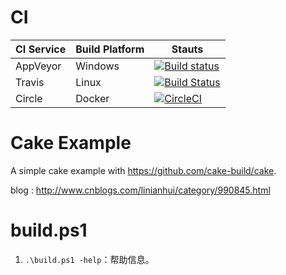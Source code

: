 # CI
| CI Service | Build Platform | Stauts |
|------------|----------------|--------|
| AppVeyor   |    Windows     | [![Build status](https://ci.appveyor.com/api/projects/status/eut4t868xjijo3lo?svg=true)](https://ci.appveyor.com/project/linianhui/cake-example) |
| Travis     |  Linux         | [![Build Status](https://travis-ci.org/linianhui/cake.example.svg?branch=master)](https://travis-ci.org/linianhui/cake.example) |
| Circle     |  Docker        | [![CircleCI](https://circleci.com/gh/linianhui/cake.example/tree/master.svg?style=svg)](https://circleci.com/gh/linianhui/cake.example/tree/master)|

# Cake Example
A simple cake example with https://github.com/cake-build/cake.

blog : http://www.cnblogs.com/linianhui/category/990845.html

# build.ps1

1. `.\build.ps1 -help`：帮助信息。
